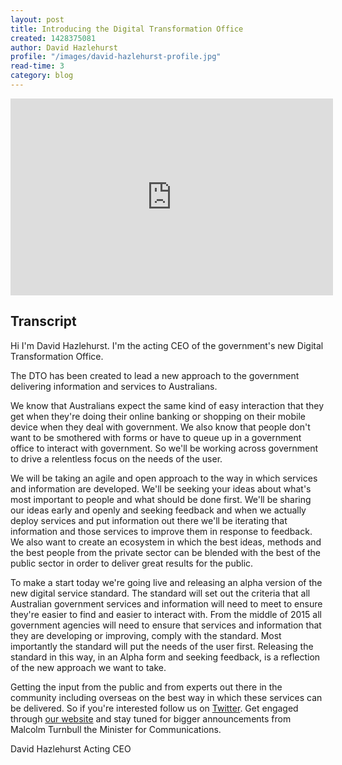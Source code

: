 ```yaml
---
layout: post
title: Introducing the Digital Transformation Office
created: 1428375081
author: David Hazlehurst
profile: "/images/david-hazlehurst-profile.jpg"
read-time: 3
category: blog
---
```

<iframe allowfullscreen="" src="https://www.youtube.com/embed/SE79lT2pPbk?rel=0" frameborder="0" height="315" width="516"></iframe>

## Transcript

Hi I'm David Hazlehurst. I'm the acting CEO of the government's new Digital Transformation Office.

The DTO has been created to lead a new approach to the government delivering information and services to Australians.

We know that Australians expect the same kind of easy interaction that they get when they're doing their online banking or shopping on their mobile device when they deal with government. We also know that people don't want to be smothered with forms or have to queue up in a government office to interact with government. So we'll be working across government to drive a relentless focus on the needs of the user.

We will be taking an agile and open approach to the way in which services and information are developed. We'll be seeking your ideas about what's most important to people and what should be done first. We'll be sharing our ideas early and openly and seeking feedback and when we actually deploy services and put information out there we'll be iterating that information and those services to improve them in response to feedback. We also want to create an ecosystem in which the best ideas, methods and the best people from the private sector can be blended with the best of the public sector in order to deliver great results for the public.

To make a start today we're going live and releasing an alpha version of the new digital service standard. The standard will set out the criteria that all Australian government services and information will need to meet to ensure they're easier to find and easier to interact with. From the middle of 2015 all government agencies will need to ensure that services and information that they are developing or improving, comply with the standard. Most importantly the standard will put the needs of the user first. Releasing the standard in this way, in an Alpha form and seeking feedback, is a reflection of the new approach we want to take.

Getting the input from the public and from experts out there in the community including overseas on the best way in which these services can be delivered. So if you're interested follow us on [Twitter](https://twitter.com/dto). Get engaged through [our website](http://www.dto.gov.au/) and stay tuned for bigger announcements from Malcolm Turnbull the Minister for Communications.

David Hazlehurst
Acting CEO
